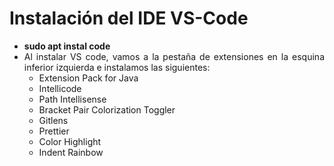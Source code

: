 <div align="justify">

# Instalación del IDE VS-Code

- __sudo apt instal code__
- Al instalar VS code, vamos a la pestaña de extensiones en la esquina inferior izquierda e instalamos las siguientes:
    - Extension Pack for Java
    - Intellicode
    - Path Intellisense
    - Bracket Pair Colorization Toggler
    - Gitlens
    - Prettier
    - Color Highlight
    - Indent Rainbow

</div>